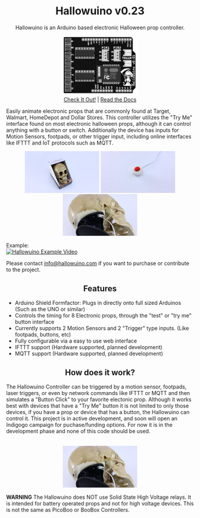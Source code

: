 <h1 align="center">Hallowuino v0.23</h1>
<p align="center">Hallowuino is an Arduino based electronic Halloween prop controller.</p>
<p align="center">
<img src="/images/Hallowuino-pop.png" width="200" align="center"> <br/>
<a href="#site">Check It Out!</a> | <a href="#documentation">Read the Docs</a></p>

Easily animate electronic props that are commonly found at Target, Walmart, HomeDepot and Dollar Stores. This controller utilizes the "Try Me" interface found on most electronic halloween props, although it can control anything with a button or switch. Additionally the device has inputs for Motion Sensors, footpads, or other trigger input, including online interfaces like IFTTT and IoT protocols such as MQTT.

<p align="center">
<img src="/images/Example-Prop.jpg" width="200"> <img src="/images/Button.jpg" width="200"> <img src="/images/Try-Me-Interface.jpg" width="200"> <br/></p>

Example:<br/>
[![Hallowuino Example Video](http://img.youtube.com/vi/72wD3h66Z6o/0.jpg)](http://www.youtube.com/watch?v=72wD3h66Z6o "Hallowuino Example Video")

Please contact info@hallowuino.com if you want to purchase or contribute to the project.

<h2 align="center">Features</h2>

  * Arduino Shield Formfactor: Plugs in directly onto full sized Arduinos (Such as the UNO or similar)
  * Controls the timing for 8 Electronic props, through the "test" or "try me" button interface
  * Currently supports 2 Motion Sensors and 2 "Trigger" type inputs. (Like footpads, buttons, etc)
  * Fully configurable via a easy to use web interface
  * IFTTT support (Hardware supported, planned development)
  * MQTT support (Hardware supported, planned development)
  
<h2 align="center">How does it work?</h1>
The Hallowuino Controller can be triggered by a motion sensor, footpads, laser triggers, or even by network commands like IFTTT or MQTT and then simulates a "Button Click" to your favorite electonic prop. Although it works best with devices that have a "Try Me" button it is not limited to only those devices, if you have a prop or device that has a button, the Hallowuino can control it. This project is in active development, and soon will open an Indigogo campaign for puchase/funding options. For now it is in the development phase and none of this code should be used. <br/><br/>

<p align="center">
<img src="/images/Try-Me-Interface.jpg" width="200"></p>


**WARNING** The Hallowuino does NOT use Solid State High Voltage relays.  It is intended for battery operated props and not for high voltage devices. This is not the same as PicoBoo or BooBox Controllers.






